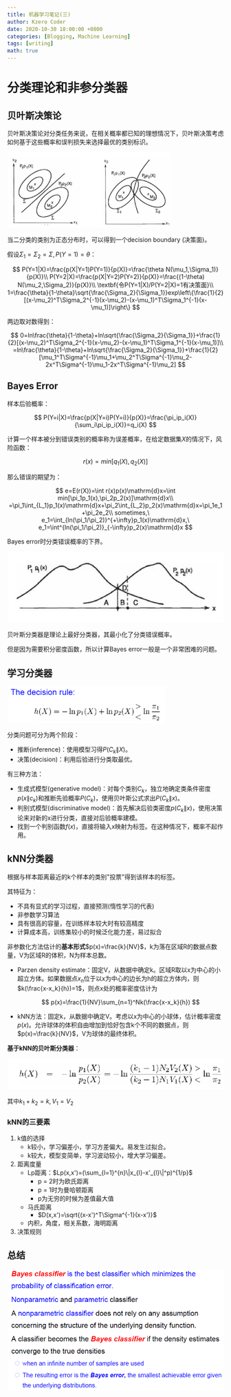 ```yaml
---
title: 机器学习笔记(三)
author: Kzero Coder
date: 2020-10-30 18:00:00 +0800
categories: [Blogging, Machine Learning]
tags: [writing]
math: true
---
```

<head>
    <script type="text/x-mathjax-config"> 
   		MathJax.Hub.Config({ TeX: { equationNumbers: { autoNumber: "all" } } }); 
   	</script>
    <script type="text/x-mathjax-config">
    	MathJax.Hub.Config({tex2jax: {
             inlineMath: [ ['$','$'], ["\\(","\\)"] ],
             processEscapes: true
           }
         });
    </script>
    <script src="https://cdn.mathjax.org/mathjax/latest/MathJax.js?config=TeX-AMS-MML_HTMLorMML" 	type="text/javascript">
	</script>
</head>


# 分类理论和非参分类器

## 贝叶斯决策论

贝叶斯决策论对分类任务来说，在相关概率都已知的理想情况下，贝叶斯决策考虑如何基于这些概率和误判损失来选择最优的类别标识。

<img src="/assets/img/machineLearning/machineLearningCh3/image-20201115213247059.png" alt="image-20201115213247059" style="zoom:50%;" />

当二分类的类别为正态分布时，可以得到一个decision boundary (决策面)。

假设$\Sigma_1=\Sigma_2=\Sigma, P(Y=1)=\theta$：

$$
P(Y=1|X)=\frac{p(X|Y=1)P(Y=1)}{p(X)}=\frac{\theta N(\mu_1,\Sigma_1)}{p(X)}\\
P(Y=2|X)=\frac{p(X|Y=2)P(Y=2)}{p(X)}=\frac{(1-\theta) N(\mu_2,\Sigma_2)}{p(X)}\\
\textbf{令P(Y=1|X)/P(Y=2|X)=1有决策面}\\
1=\frac{\theta}{1-\theta}\sqrt{\frac{\Sigma_2}{\Sigma_1}}exp\left\{\frac{1}{2}[(x-\mu_2)^T\Sigma_2^{-1}(x-\mu_2)-(x-\mu_1)^T\Sigma_1^{-1}(x-\mu_1)]\right\}
$$

两边取对数得到：

$$
0=ln\frac{\theta}{1-\theta}+ln\sqrt{\frac{\Sigma_2}{\Sigma_1}}+\frac{1}{2}[(x-\mu_2)^T\Sigma_2^{-1}(x-\mu_2)-(x-\mu_1)^T\Sigma_1^{-1}(x-\mu_1)]\\
=ln\frac{\theta}{1-\theta}+ln\sqrt{\frac{\Sigma_2}{\Sigma_1}}+\frac{1}{2}[\mu_1^T\Sigma^{-1}\mu_1+\mu_2^T\Sigma^{-1}\mu_2-2x^T\Sigma^{-1}\mu_1-2x^T\Sigma^{-1}\mu_2]
$$


## Bayes Error

样本后验概率：

$$
P(Y=i|X)=\frac{p(X|Y=i)P(Y=i)}{p(X)}=\frac{\pi_ip_i(X)}{\sum_i\pi_ip_i(X)}=q_i(X)
$$

计算一个样本被分到错误类别的概率称为误差概率，在给定数据集$X$的情况下，风险函数：

$$
r(x)=min[q_1(X),q_2(X)]
$$

那么错误的期望为：

$$
e=E(r(X))=\int r(x)p(x)\mathrm{d}x=\int min[\pi_1p_1(x),\pi_2p_2(x)]\mathrm{d}x\\
=\pi_1\int_{L_1}p_1(x)\mathrm{d}x+\pi_2\int_{L_2}p_2(x)\mathrm{d}x=\pi_1e_1+\pi_2e_2\\
sometimes,\ e_1=\int_{ln(\pi_1/\pi_2)}^{+\infty}p_1(x)\mathrm{d}x,\ e_1=\int^{ln(\pi_1/\pi_2)}_{-\infty}p_2(x)\mathrm{d}x
$$

Bayes error时分类错误概率的下界。

![image-20201115220452278](/assets/img/machineLearning/machineLearningCh3/image-20201115220452278.png)

贝叶斯分类器是理论上最好分类器，其最小化了分类错误概率。

但是因为需要积分密度函数，所以计算Bayes error一般是一个非常困难的问题。

## 学习分类器

<left><img src="/assets/img/machineLearning/machineLearningCh3/image-20201115221738397.png" alt="image-20201115221738397" style="zoom:50%;" /></left>

分类问题可分为两个阶段：

- 推断(inference)：使用模型习得$P(C_k\|X)$。
- 决策(decision)：利用后验进行分类取最优。

有三种方法：

- 生成式模型(generative model)：对每个类别$C_k$，独立地确定类条件密度$p(x\|c_k)$和推断先验概率$P(C_k)$，使用贝叶斯公式求出$P(C_k\|x)$。
- 判别式模型(discriminative model)：首先解决后验类密度$p(C_k\|x)$，使用决策论来对新的x进行分类，直接对后验概率建模。
- 找到一个判别函数$f(x)$，直接将输入x映射为标签。在这种情况下，概率不起作用。



## kNN分类器

根据与样本距离最近的k个样本的类别"投票"得到该样本的标签。

其特征为：

- 不具有显式的学习过程，直接预测(惰性学习的代表)
- 非参数学习算法
- 具有很高的容量，在训练样本较大时有较高精度
- 计算成本高，训练集较小的时候泛化能力差，易过拟合

非参数化方法估计的**基本形式**$p(x)=\frac{k}{NV}$，k为落在区域R的数据点数量，V为区域R的体积，N为样本总数。

- Parzen density estimate：固定V，从数据中确定k。区域R取以x为中心的小超立方体。如果数据点$x_n$位于以x为中心的边长为h的超立方体内，则$k(\frac{x-x_k}{h})=1$，则点x处的概率密度估计为

  $$
  p(x)=\frac{1}{NV}\sum_{n=1}^Nk(\frac{x-x_k}{h})
  $$

- kNN方法：固定k，从数据中确定V。考虑以x为中心的小球体，估计概率密度$p(x)$。允许球体的体积自由增加到恰好包含k个不同的数据点，则$p(x)=\frac{k}{NV}$，V为球体的最终体积。

**基于kNN的贝叶斯分类器**：

<img src="/assets/img/machineLearning/machineLearningCh3/image-20201115223604428.png" alt="image-20201115223604428" style="zoom:67%;" />

其中$k_1+k_2=k,V_1=V_2$

### kNN的三要素

1. k值的选择
   - k较小，学习偏差小，学习方差偏大。易发生过拟合。
   - k较大，模型变简单，学习波动较小，增大学习偏差。
2. 距离度量
   - Lp距离：$Lp(x,x')=(\sum_{l=1}^{n}\|x_{l}-x'_{l}\|^p)^{1/p}$
     - p = 2时为欧氏距离
     - p = 1时为曼哈顿距离
     - p为无穷的时候为差值最大值
   - 马氏距离
     - $D(x,x')=\sqrt{(x-x')^T\Sigma^{-1}(x-x')}$
   - 内积，角度，相关系数，海明距离
3. 决策规则

## 总结

<img src="/assets/img/machineLearning/machineLearningCh3/image-20201115224809219.png" alt="image-20201115224809219" style="zoom:67%;" />